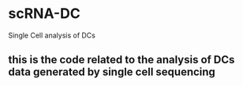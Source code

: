 # scRNA-DC
Single Cell analysis of DCs

## this is the code related to the analysis of DCs data generated by single cell sequencing
